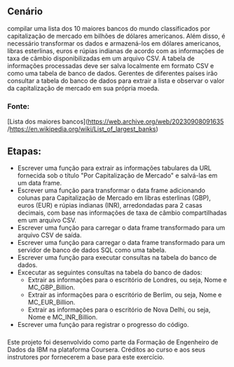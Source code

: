 

## Cenário
  compilar uma lista dos 10 maiores bancos do mundo classificados por capitalização de mercado em bilhões de dólares americanos. Além disso, é necessário transformar os dados e armazená-los em dólares americanos, libras esterlinas, euros e rúpias indianas de acordo com as informações de taxa de câmbio disponibilizadas em um arquivo CSV. A tabela de informações processadas deve ser salva localmente em formato CSV e como uma tabela de banco de dados. Gerentes de diferentes países irão consultar a tabela do banco de dados para extrair a lista e observar o valor da capitalização de mercado em sua própria moeda.

### Fonte:
  [Lista dos maiores bancos](https://web.archive.org/web/20230908091635 /https://en.wikipedia.org/wiki/List_of_largest_banks)

## Etapas:

* Escrever uma função para extrair as informações tabulares da URL fornecida sob o título "Por Capitalização de Mercado" e salvá-las em um data frame.
* Escrever uma função para transformar o data frame adicionando colunas para Capitalização de Mercado em libras esterlinas (GBP), euros (EUR) e rúpias indianas (INR), arredondadas para 2 casas decimais, com base nas informações de taxa de câmbio compartilhadas em um arquivo CSV.
* Escrever uma função para carregar o data frame transformado para um arquivo CSV de saída.
* Escrever uma função para carregar o data frame transformado para um servidor de banco de dados SQL como uma tabela.
* Escrever uma função para executar consultas na tabela do banco de dados.
* Excecutar as seguintes consultas na tabela do banco de dados:
  - Extrair as informações para o escritório de Londres, ou seja, Nome e MC_GBP_Billion.
  - Extrair as informações para o escritório de Berlim, ou seja, Nome e MC_EUR_Billion.
  - Extrair as informações para o escritório de Nova Delhi, ou seja, Nome e MC_INR_Billion.
* Escrever uma função para registrar o progresso do código.

### 
Este projeto foi desenvolvido como parte da Formação de Engenheiro de Dados da IBM na plataforma Coursera. Créditos ao curso e aos seus instrutores por fornecerem a base para este exercício.





